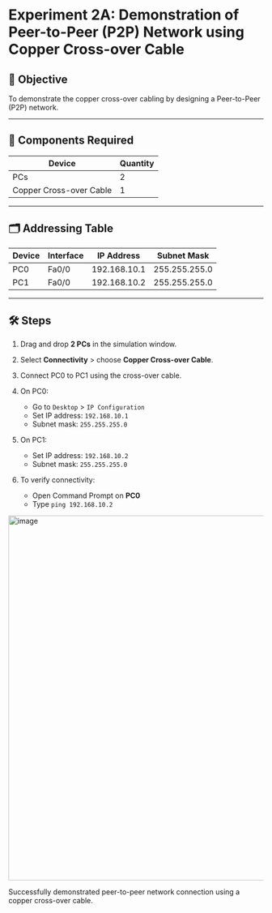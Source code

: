 # Experiment 2A: Demonstration of Peer-to-Peer (P2P) Network using Copper Cross-over Cable

## 🎯 Objective
To demonstrate the copper cross-over cabling by designing a Peer-to-Peer (P2P) network.

---

## 🧰 Components Required

| Device | Quantity |
|--------|----------|
| PCs    | 2        |
| Copper Cross-over Cable | 1 |

---

## 🗂️ Addressing Table

| Device | Interface | IP Address     | Subnet Mask     |
|--------|-----------|----------------|-----------------|
| PC0    | Fa0/0     | 192.168.10.1   | 255.255.255.0   |
| PC1    | Fa0/0     | 192.168.10.2   | 255.255.255.0   |

---

## 🛠️ Steps

1. Drag and drop **2 PCs** in the simulation window.
2. Select **Connectivity** > choose **Copper Cross-over Cable**.
3. Connect PC0 to PC1 using the cross-over cable.
4. On PC0:
   - Go to `Desktop` > `IP Configuration`
   - Set IP address: `192.168.10.1`
   - Subnet mask: `255.255.255.0`

  
5. On PC1:
   - Set IP address: `192.168.10.2`
   - Subnet mask: `255.255.255.0`

  

6. To verify connectivity:
   - Open Command Prompt on **PC0**
   - Type `ping 192.168.10.2`

<img width="1280" height="720" alt="image" src="https://github.com/user-attachments/assets/48ed4d06-827c-4c2b-9c3b-312adaac70fd" />


   



Successfully demonstrated peer-to-peer network connection using a copper cross-over cable.


